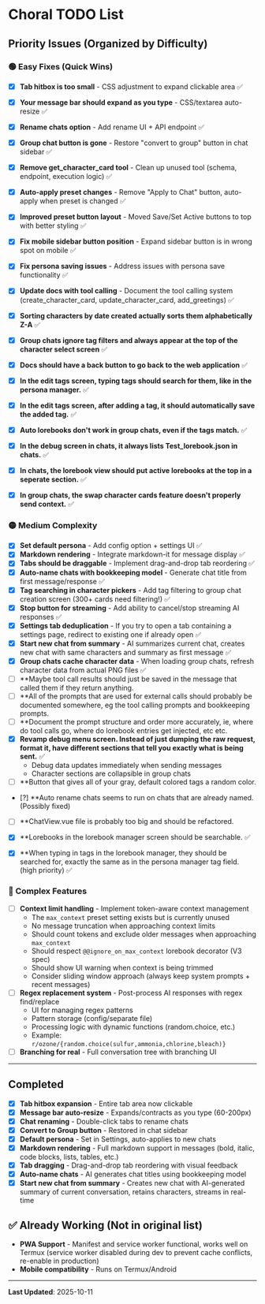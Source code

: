 # Choral TODO List

## Priority Issues (Organized by Difficulty)

### 🟢 Easy Fixes (Quick Wins)
- [x] **Tab hitbox is too small** - CSS adjustment to expand clickable area ✅
- [x] **Your message bar should expand as you type** - CSS/textarea auto-resize ✅
- [x] **Rename chats option** - Add rename UI + API endpoint ✅
- [x] **Group chat button is gone** - Restore "convert to group" button in chat sidebar ✅
- [x] **Remove get_character_card tool** - Clean up unused tool (schema, endpoint, execution logic) ✅
- [x] **Auto-apply preset changes** - Remove "Apply to Chat" button, auto-apply when preset is changed ✅
- [x] **Improved preset button layout** - Moved Save/Set Active buttons to top with better styling ✅
- [x] **Fix mobile sidebar button position** - Expand sidebar button is in wrong spot on mobile ✅
- [x] **Fix persona saving issues** - Address issues with persona save functionality ✅
- [x] **Update docs with tool calling** - Document the tool calling system (create_character_card, update_character_card, add_greetings) ✅
- [x] **Sorting characters by date created actually sorts them alphabetically Z-A** ✅
- [x] **Group chats ignore tag filters and always appear at the top of the character select screen** ✅
- [x] **Docs should have a back button to go back to the web application** ✅
- [x] **In the edit tags screen, typing tags should search for them, like in the persona manager.** ✅
- [x] **In the edit tags screen, after adding a tag, it should automatically save the added tag.** ✅
- [x] **Auto lorebooks don't work in group chats, even if the tags match.** ✅
- [x] **In the debug screen in chats, it always lists Test_lorebook.json in chats.** ✅
- [x] **In chats, the lorebook view should put active lorebooks at the top in a seperate section.** ✅
- [x] **In group chats, the swap character cards feature doesn't properly send context.** ✅




### 🟡 Medium Complexity
- [x] **Set default persona** - Add config option + settings UI ✅
- [x] **Markdown rendering** - Integrate markdown-it for message display ✅
- [x] **Tabs should be draggable** - Implement drag-and-drop tab reordering ✅
- [x] **Auto-name chats with bookkeeping model** - Generate chat title from first message/response ✅
- [x] **Tag searching in character pickers** - Add tag filtering to group chat creation screen (300+ cards need filtering!) ✅
- [x] **Stop button for streaming** - Add ability to cancel/stop streaming AI responses ✅
- [x] **Settings tab deduplication** - If you try to open a tab containing a settings page, redirect to existing one if already open ✅
- [x] **Start new chat from summary** - AI summarizes current chat, creates new chat with same characters and summary as first message ✅
- [x] **Group chats cache character data** - When loading group chats, refresh character data from actual PNG files ✅
- [ ] **Maybe tool call results should just be saved in the message that called them if they return anything.
- [ ] **All of the prompts that are used for external calls should probably be documented somewhere, eg the tool calling prompts and bookkeeping prompts.
- [ ] **Document the prompt structure and order more accurately, ie, where do tool calls go, where do lorebook entries get injected, etc etc.
- [x] **Revamp debug menu screen. Instead of just dumping the raw request, format it, have different sections that tell you exactly what is being sent.** ✅
  - Debug data updates immediately when sending messages
  - Character sections are collapsible in group chats
- [ ] **Button that gives all of your gray, default colored tags a random color.
- [?] **Auto rename chats seems to run on chats that are already named. (Possibly fixed)
- [ ] **ChatView.vue file is probably too big and should be refactored.
- [x] **Lorebooks in the lorebook manager screen should be searchable. ✅
- [x] **When typing in tags in the lorebook manager, they should be searched for, exactly the same as in the persona manager tag field. (high priority) ✅


### 🔴 Complex Features
- [ ] **Context limit handling** - Implement token-aware context management
  - The `max_context` preset setting exists but is currently unused
  - No message truncation when approaching context limits
  - Should count tokens and exclude older messages when approaching `max_context`
  - Should respect `@@ignore_on_max_context` lorebook decorator (V3 spec)
  - Should show UI warning when context is being trimmed
  - Consider sliding window approach (always keep system prompts + recent messages)
- [ ] **Regex replacement system** - Post-process AI responses with regex find/replace
  - UI for managing regex patterns
  - Pattern storage (config/separate file)
  - Processing logic with dynamic functions (random.choice, etc.)
  - Example: `r/ozone/{random.choice(sulfur,ammonia,chlorine,bleach)}`
- [ ] **Branching for real** - Full conversation tree with branching UI

---

## Completed
- [x] **Tab hitbox expansion** - Entire tab area now clickable
- [x] **Message bar auto-resize** - Expands/contracts as you type (60-200px)
- [x] **Chat renaming** - Double-click tabs to rename chats
- [x] **Convert to Group button** - Restored in chat sidebar
- [x] **Default persona** - Set in Settings, auto-applies to new chats
- [x] **Markdown rendering** - Full markdown support in messages (bold, italic, code blocks, lists, tables, etc.)
- [x] **Tab dragging** - Drag-and-drop tab reordering with visual feedback
- [x] **Auto-name chats** - AI generates chat titles using bookkeeping model
- [x] **Start new chat from summary** - Creates new chat with AI-generated summary of current conversation, retains characters, streams in real-time

## ✅ Already Working (Not in original list)
- **PWA Support** - Manifest and service worker functional, works well on Termux (service worker disabled during dev to prevent cache conflicts, re-enable in production)
- **Mobile compatibility** - Runs on Termux/Android

---

**Last Updated**: 2025-10-11
